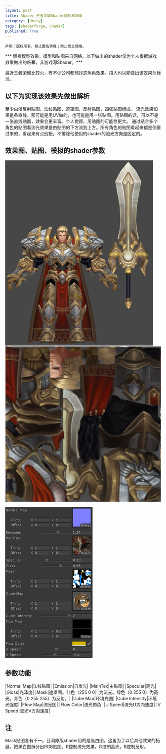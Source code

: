 ```yaml
---
layout: post
title: Shader-王者荣耀Shader解析和临摹
category: [Unity]
tags: [shaderforge, Shader]
published: True
---
```



`声明：版权所有，禁止匿名转载；禁止商业使用。`


*** 解析模型效果，模型和贴图来自网络。以下做出的shader仅为个人根据游戏效果做出的临摹，非游戏源Shader。***

最近王者荣耀比较火，有不少公司都想抄这角色效果。招人也以能做出该效果为标准。


## 以下为实现该效果先做出解析 ##
至少由漫反射贴图、法线贴图、遮罩图、反射贴图，四张贴图组成。
流光效果如果是条直线，那可能是用UV做的，也可能是用一张贴图。用贴图的话，可以不是一张直线贴图，效果会更丰富。个人觉得，用贴图的可能性更大。
通过结合多个角色的贴图看流光效果是由贴图的下方流到上方。所有角色的贴图看起来都是倒置过来的，看起来有点别扭。不排除他使用的shader的流光方向是固定的。


## 效果图、贴图、模拟的shader参数 ##
<left>
	<img src="/public/img/Shader-王者荣耀/1.png">
	<img src="/public/img/Shader-王者荣耀/2.png">
	</left>
<p></p>
<left>
	<img src="/public/img/Shader-王者荣耀/3.png">
	</left>
	
	
## 参数功能 ##

|Normal Map|法线贴图|
|Emission|自发光|
|MainTex|主贴图|
|Specular|高光|
|Gloss|光泽度|
|Mask|遮罩图。红色（255 0 0）为流光。绿色（0 255 0）为高光。青色（0 255 255）为反射。|
|Cube Map|环境光图|
|Cube Intensity|环境光强度|
|Flow Map|流光图|
|Flow Color|流光颜色|
|U Speed|流光U方向速度|
|V Speed|流光V方向速度|


## 注 ##
Mask贴图各有不一。目测原版shader用的是黑白图。这里为了以后其他效果的拓展，把黑白图拆分出RGB贴图。R控制流光效果，G控制高光，B控制反射。


